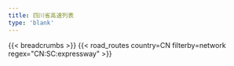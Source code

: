 ```yaml
---
title: 四川省高速列表
type: 'blank'
---
```


{{< breadcrumbs >}}
{{< road_routes country=CN filterby=network regex="CN:SC:expressway" >}}
